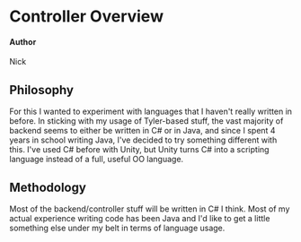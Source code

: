 # Controller Overview
#### Author
Nick
## Philosophy
For this I wanted to experiment with languages that I haven't really written in before. In sticking with my usage of Tyler-based stuff, the vast majority of backend seems to either be written in C# or in Java, and since I spent 4 years in school writing Java, I've decided to try something different with this. I've used C# before with Unity, but Unity turns C# into a scripting language instead of a full, useful OO language. 
## Methodology
Most of the backend/controller stuff will be written in C# I think. Most of my actual experience writing code has been Java and I'd like to get a little something else under my belt in terms of language usage.